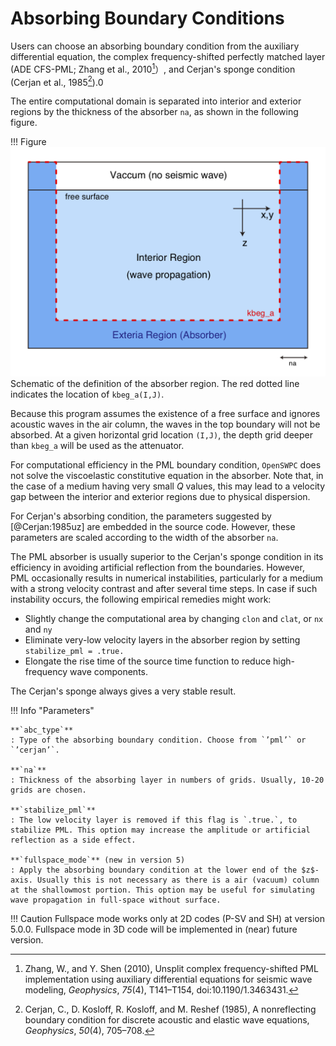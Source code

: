 # Absorbing Boundary Conditions

Users can choose an absorbing boundary condition from the auxiliary
differential equation, the complex frequency-shifted perfectly matched
layer (ADE CFS-PML; Zhang et al., 2010[^Zhang2010]）, and Cerjan's sponge condition
(Cerjan et al., 1985[^Cerjan1985]).0

[^Zhang2010]: Zhang, W., and Y. Shen (2010), Unsplit complex frequency-shifted PML implementation using auxiliary differential equations for seismic wave modeling, _Geophysics_, _75_(4), T141–T154, doi:10.1190/1.3463431.

[^Cerjan1985]: Cerjan, C., D. Kosloff, R. Kosloff, and M. Reshef (1985), A nonreflecting boundary condition for discrete acoustic and elastic wave equations, _Geophysics_, _50_(4), 705–708.

The entire computational domain is separated into interior and exterior
regions by the thickness of the absorber `na`, as shown in the following figure.

!!! Figure
    ![](../../fig/absorber_region.png)
    Schematic of the definition of the absorber region. The red dotted line indicates the location of `kbeg_a(I,J)`.

Because this program assumes the existence of a free surface and ignores acoustic waves in the air
column, the waves in the top boundary will not be absorbed. At a given
horizontal grid location `(I,J)`, the depth grid deeper than `kbeg_a`
will be used as the attenuator.

For computational efficiency in the PML boundary condition, `OpenSWPC`
does not solve the viscoelastic constitutive equation in the absorber.
Note that, in the case of a medium having very small $Q$ values, this
may lead to a velocity gap between the interior and exterior regions due
to physical dispersion.

For Cerjan's absorbing condition, the parameters suggested by
[@Cerjan:1985uz] are embedded in the source code. However, these
parameters are scaled according to the width of the absorber `na`.

The PML absorber is usually superior to the Cerjan's sponge condition in its
efficiency in avoiding artificial reflection from the boundaries.
However, PML occasionally results in numerical instabilities,
particularly for a medium with a strong velocity contrast and after
several time steps. In case if such instability occurs, the following empirical remedies might work: 

- Slightly change the computational area by changing `clon` and `clat`, or `nx` and `ny`
- Eliminate very-low velocity layers in the absorber region by setting `stabilize_pml = .true.` 
- Elongate the rise time of the source time function to reduce high-frequency wave components. 

The Cerjan's sponge always gives a very stable result.



!!! Info "Parameters"

    **`abc_type`**
    : Type of the absorbing boundary condition. Choose from `’pml’` or
    `’cerjan’`.

    **`na`**
    : Thickness of the absorbing layer in numbers of grids. Usually, 10-20
    grids are chosen.

    **`stabilize_pml`**
    : The low velocity layer is removed if this flag is `.true.`, to
    stabilize PML. This option may increase the amplitude or artificial reflection as a side effect. 

    **`fullspace_mode`** (new in version 5)
    : Apply the absorbing boundary condition at the lower end of the $z$-axis. Usually this is not necessary as there is a air (vacuum) column at the shallowmost portion. This option may be useful for simulating wave propagation in full-space without surface. 
    
!!! Caution
    Fullspace mode works only at 2D codes (P-SV and SH) at version 5.0.0. Fullspace mode in 3D code will be implemented in (near) future version. 
